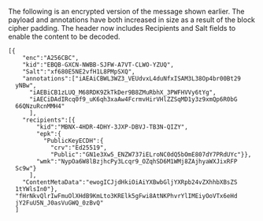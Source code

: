 
The following is an encrypted version of the message shown earlier. 
The payload and annotations have both increased in size as a result
of the block cipher padding. The header now
includes Recipients and Salt fields to enable the content to be decoded.

~~~~
[{
    "enc":"A256CBC",
    "kid":"EBQB-GXCN-NWBB-SJFW-A7VT-CLWO-YZUQ",
    "Salt":"xf680E5NE2vfH1L8PMpSXQ",
    "annotations":["iAEAiCBWL3WZ3_VEUdvxL4duNfxISAM3L38Op4br00Bt29
  yNBw",
      "iAEBiCB1zLUQ_M68RDK9ZkTkDer9B8ZMuRbhX_3PWFHVVy6tYg",
      "iAECiDAdIRcq0f9_uK6qh3xaAw4FcrmvHirVHlZZSqMD1y3z9xmQp6R0bG
  66QNzuRcnMMH4"
      ],
    "recipients":[{
        "kid":"MBNX-4HDR-4DHY-3JXP-DBVJ-TB3N-QIZY",
        "epk":{
          "PublicKeyECDH":{
            "crv":"Ed25519",
            "Public":"GN1e3Xw5_ENZW737iELroNC0dQ5bOmE807dY7PRdUYc"}},
        "wmk":"NypOa6W8lBzjhcPy3Lcqr9_OZqhSD6M1WMj8ZAjhyaWXJixRFP
  Sc9w"}
      ],
    "ContentMetaData":"ewogICJjdHkiOiAiYXBwbGljYXRpb24vZXhhbXBsZS
  1tYWlsIn0"},
  "fHrNkvQlrIwFmuOlXHdB9KmLto3KRElk5gFwi8AtNKPhvrYlIMEiyOoVTx6eHd
  jY2FuU5N_J0asVuGWQ_0zBvQ"
  ]
~~~~

